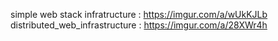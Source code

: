 simple web stack infratructure : https://imgur.com/a/wUkKJLb
distributed_web_infrastructure : https://imgur.com/a/28XWr4h